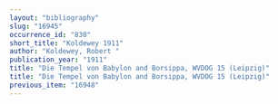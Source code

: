 ```yaml
---
layout: "bibliography"
slug: "16945"
occurrence_id: "830"
short_title: "Koldewey 1911"
author: "Koldewey, Robert "
publication_year: "1911"
title: "Die Tempel von Babylon and Borsippa, WVDOG 15 (Leipzig)"
title: "Die Tempel von Babylon and Borsippa, WVDOG 15 (Leipzig)"
previous_item: "16948"
---
```


